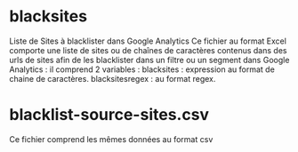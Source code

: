 # blacksites
Liste de Sites à blacklister dans Google Analytics
Ce fichier au format Excel comporte une liste de sites ou de chaînes de caractères contenus dans des urls de sites afin de les blacklister dans un filtre ou un segment dans Google Analytics :  il comprend 2 variables :
blacksites :  expression au format de chaine de caractères.
blacksitesregex : au format regex. 
# blacklist-source-sites.csv 
Ce fichier comprend les mêmes données au format csv

